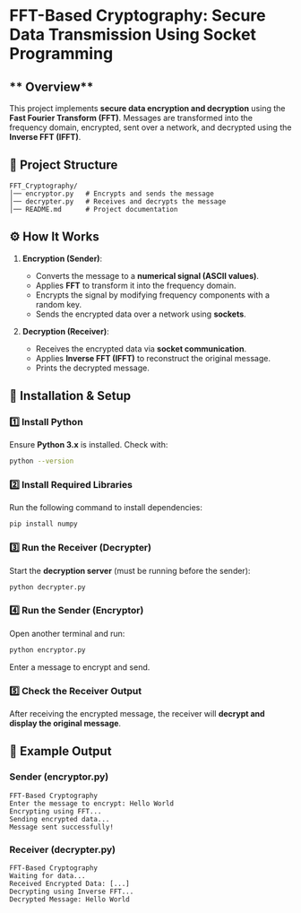 # **FFT-Based Cryptography: Secure Data Transmission Using Socket Programming**

## ** Overview**
This project implements **secure data encryption and decryption** using the **Fast Fourier Transform (FFT)**. Messages are transformed into the frequency domain, encrypted, sent over a network, and decrypted using the **Inverse FFT (IFFT)**.

## **📂 Project Structure**
```
FFT_Cryptography/
│── encryptor.py   # Encrypts and sends the message
│── decrypter.py   # Receives and decrypts the message
│── README.md      # Project documentation
```

## **⚙️ How It Works**
1. **Encryption (Sender)**:
   - Converts the message to a **numerical signal (ASCII values)**.
   - Applies **FFT** to transform it into the frequency domain.
   - Encrypts the signal by modifying frequency components with a random key.
   - Sends the encrypted data over a network using **sockets**.

2. **Decryption (Receiver)**:
   - Receives the encrypted data via **socket communication**.
   - Applies **Inverse FFT (IFFT)** to reconstruct the original message.
   - Prints the decrypted message.

## **🚀 Installation & Setup**
### **1️⃣ Install Python**
Ensure **Python 3.x** is installed. Check with:
```bash
python --version
```

### **2️⃣ Install Required Libraries**
Run the following command to install dependencies:
```bash
pip install numpy
```

### **3️⃣ Run the Receiver (Decrypter)**
Start the **decryption server** (must be running before the sender):
```bash
python decrypter.py
```

### **4️⃣ Run the Sender (Encryptor)**
Open another terminal and run:
```bash
python encryptor.py
```
Enter a message to encrypt and send.

### **5️⃣ Check the Receiver Output**
After receiving the encrypted message, the receiver will **decrypt and display the original message**.

## **📌 Example Output**
### **Sender (encryptor.py)**
```
FFT-Based Cryptography
Enter the message to encrypt: Hello World
Encrypting using FFT...
Sending encrypted data...
Message sent successfully!
```

### **Receiver (decrypter.py)**
```
FFT-Based Cryptography
Waiting for data...
Received Encrypted Data: [...]
Decrypting using Inverse FFT...
Decrypted Message: Hello World
```
